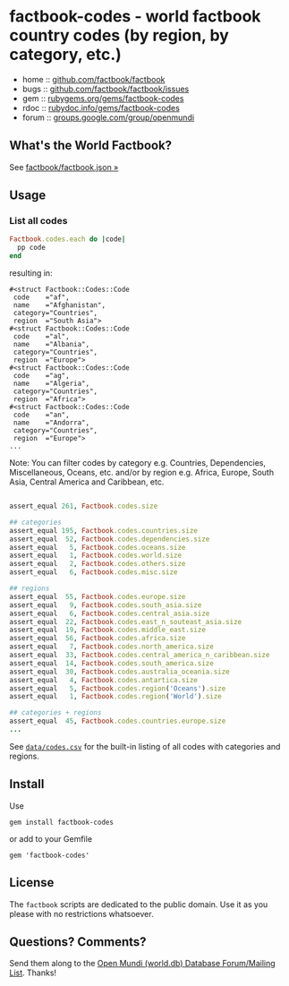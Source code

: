 # factbook-codes -  world factbook country codes (by region, by category, etc.)

* home  :: [github.com/factbook/factbook](https://github.com/factbook/factbook)
* bugs  :: [github.com/factbook/factbook/issues](https://github.com/factbook/factbook/issues)
* gem   :: [rubygems.org/gems/factbook-codes](https://rubygems.org/gems/factbook-codes)
* rdoc  :: [rubydoc.info/gems/factbook-codes](http://rubydoc.info/gems/factbook-codes)
* forum :: [groups.google.com/group/openmundi](https://groups.google.com/group/openmundi)


## What's the World Factbook?

See [factbook/factbook.json »](https://github.com/factbook/factbook.json)



## Usage

### List all codes

```ruby
Factbook.codes.each do |code|
  pp code
end
```

resulting in:

```
#<struct Factbook::Codes::Code
 code    ="af",
 name    ="Afghanistan",
 category="Countries",
 region  ="South Asia">
#<struct Factbook::Codes::Code
 code    ="al",
 name    ="Albania",
 category="Countries",
 region  ="Europe">
#<struct Factbook::Codes::Code
 code    ="ag",
 name    ="Algeria",
 category="Countries",
 region  ="Africa">
#<struct Factbook::Codes::Code
 code    ="an",
 name    ="Andorra",
 category="Countries",
 region  ="Europe">
...
```

Note: You can filter codes by category e.g. Countries, Dependencies, Miscellaneous, Oceans, etc.
and/or by region e.g. Africa, Europe, South Asia, Central America and Caribbean, etc.


```ruby

assert_equal 261, Factbook.codes.size

## categories
assert_equal 195, Factbook.codes.countries.size
assert_equal  52, Factbook.codes.dependencies.size
assert_equal   5, Factbook.codes.oceans.size
assert_equal   1, Factbook.codes.world.size
assert_equal   2, Factbook.codes.others.size
assert_equal   6, Factbook.codes.misc.size

## regions
assert_equal  55, Factbook.codes.europe.size
assert_equal   9, Factbook.codes.south_asia.size
assert_equal   6, Factbook.codes.central_asia.size
assert_equal  22, Factbook.codes.east_n_souteast_asia.size
assert_equal  19, Factbook.codes.middle_east.size
assert_equal  56, Factbook.codes.africa.size
assert_equal   7, Factbook.codes.north_america.size
assert_equal  33, Factbook.codes.central_america_n_caribbean.size
assert_equal  14, Factbook.codes.south_america.size
assert_equal  30, Factbook.codes.australia_oceania.size
assert_equal   4, Factbook.codes.antartica.size
assert_equal   5, Factbook.codes.region('Oceans').size
assert_equal   1, Factbook.codes.region('World').size

## categories + regions
assert_equal  45, Factbook.codes.countries.europe.size
...
```

See [`data/codes.csv`](data/codes.csv) for the built-in listing of all codes with categories and regions.




## Install

Use

    gem install factbook-codes

or add to your Gemfile

    gem 'factbook-codes'



## License

The `factbook` scripts are dedicated to the public domain.
Use it as you please with no restrictions whatsoever.


## Questions? Comments?

Send them along to the [Open Mundi (world.db) Database Forum/Mailing List](http://groups.google.com/group/openmundi).
Thanks!
